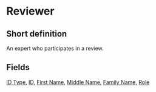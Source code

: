 # Reviewer
## Short definition
An expert who participates in a review.
## Fields
[ID Type](../Object-Fields/Reviewer/ID%20Type.md),
[ID](../Object-Fields/Reviewer/ID.md),
[First Name](../Object-Fields/Reviewer/First%20Name.md),
[Middle Name](../Object-Fields/Reviewer/Middle%20Name.md),
[Family Name](../Object-Fields/Reviewer/Family%20Name.md),
[Role](../Object-Fields/Reviewer/Role.md)
